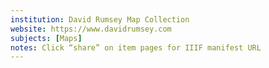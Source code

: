 ```yaml
---
institution: David Rumsey Map Collection
website: https://www.davidrumsey.com
subjects: [Maps]
notes: Click “share” on item pages for IIIF manifest URL
---
```

